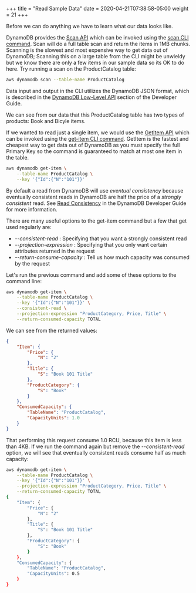 +++
title = "Read Sample Data"
date = 2020-04-21T07:38:58-05:00
weight = 21
+++

Before we can do anything we have to learn what our data looks like.

DynamoDB provides the [Scan API](https://docs.aws.amazon.com/amazondynamodb/latest/APIReference/API_Scan.html) which can be invoked using the [scan CLI command](https://docs.aws.amazon.com/cli/latest/reference/dynamodb/scan.html). Scan will do a full table scan and return the items in 1MB chunks.  Scanning is the slowest and most expensive way to get data out of DynamoDB; Scanning this on a large table from the CLI might be unwieldy but we know there are only a few items in our sample data so its OK to do here.  Try running a scan on the ProductCatalog table:

```bash
aws dynamodb scan --table-name ProductCatalog
```

Data input and output in the CLI utilizes the DynamoDB JSON format, which is described in the [DynamoDB Low-Level API](https://docs.aws.amazon.com/amazondynamodb/latest/developerguide/Programming.LowLevelAPI.html) section of the Developer Guide.

We can see from our data that this ProductCatalog table has two types of products: Book and Bicyle items.

If we wanted to read just a single item, we would use the [GetItem API](https://docs.aws.amazon.com/amazondynamodb/latest/APIReference/API_GetItem.html) which can be invoked using the [get-item CLI command](https://docs.aws.amazon.com/cli/latest/reference/dynamodb/get-item.html). GetItem is the fastest and cheapest way to get data out of DynamoDB as you must specify the full Primary Key so the command is guaranteed to match at most one item in the table.

```bash
aws dynamodb get-item \
    --table-name ProductCatalog \
    --key '{"Id":{"N":"101"}}'
```

By default a read from DynamoDB will use *eventual consistency* because eventually consistent reads in DynamoDB are half the price of a *strongly consistent* read.  See [Read Consistency](https://docs.aws.amazon.com/amazondynamodb/latest/developerguide/HowItWorks.ReadConsistency.html) in the DynamoDB Developer Guide for more information.

There are many useful options to the get-item command but a few that get used regularly are:

* *\-\-consistent-read* : Specifying that you want a strongly consistent read
* *\-\-projection-expression* : Specifying that you only want certain attributes returned in the request
* *\-\-return-consume-capacity* : Tell us how much capacity was consumed by the request

Let's run the previous command and add some of these options to the command line:

```bash
aws dynamodb get-item \
    --table-name ProductCatalog \
    --key '{"Id":{"N":"101"}}' \
    --consistent-read \
    --projection-expression "ProductCategory, Price, Title" \
    --return-consumed-capacity TOTAL
```

We can see from the returned values:

```json
{
    "Item": {
        "Price": {
            "N": "2"
        },
        "Title": {
            "S": "Book 101 Title"
        },
        "ProductCategory": {
            "S": "Book"
        }
    },
    "ConsumedCapacity": {
        "TableName": "ProductCatalog",
        "CapacityUnits": 1.0
    }
}
```

That performing this request consume 1.0 RCU, because this item is less than 4KB.  If we run the command again but remove the *\-\-consistent-read* option, we will see that eventually consistent reads consume half as much capacity:

```bash
aws dynamodb get-item \
    --table-name ProductCatalog \
    --key '{"Id":{"N":"101"}}' \
    --projection-expression "ProductCategory, Price, Title" \
    --return-consumed-capacity TOTAL
{
    "Item": {
        "Price": {
            "N": "2"
        },
        "Title": {
            "S": "Book 101 Title"
        },
        "ProductCategory": {
            "S": "Book"
        }
    },
    "ConsumedCapacity": {
        "TableName": "ProductCatalog",
        "CapacityUnits": 0.5
    }
}
```
